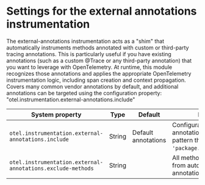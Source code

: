 # Settings for the external annotations instrumentation

The external-annotations instrumentation acts as a "shim" that automatically instruments methods
annotated with custom or third-party tracing annotations. This is particularly useful if you have
existing annotations (such as a custom @Trace or any third-party annotation) that you want to
leverage with OpenTelemetry. At runtime, this module recognizes those annotations and applies the
appropriate OpenTelemetry instrumentation logic, including span creation and context propagation.
Covers many common vendor annotations by default, and additional annotations can be targeted using
the configuration property: "otel.instrumentation.external-annotations.include"

| System property                                             | Type   | Default             | Description                                                                                               |
| ----------------------------------------------------------- | ------ | ------------------- | --------------------------------------------------------------------------------------------------------- |
| `otel.instrumentation.external-annotations.include`         | String | Default annotations | Configuration for trace annotations, in the form of a pattern that matches `'package.Annotation$Name;*'`. |
| `otel.instrumentation.external-annotations.exclude-methods` | String |                     | All methods to be excluded from auto-instrumentation by annotation-based advices.                         |
